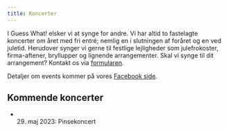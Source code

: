 ```yaml
---
title: Koncerter
---
```


I Guess What! elsker vi at synge for andre. Vi har altid to fastelagte koncerter om året med fri entré; nemlig en i slutningen af foråret og en ved juletid. Herudover synger vi gerne til festlige lejligheder som julefrokoster, firma-aftener, bryllupper og lignende arrangementer. Skal vi synge til dit arrangement? Kontakt os via [formularen](/kontakt).

Detaljer om events kommer på vores [Facebook side](https://www.facebook.com/GuessWhatKoret).

## Kommende koncerter

- 29. maj 2023: Pinsekoncert

